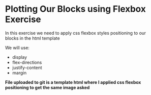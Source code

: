 <h1>Plotting Our Blocks using Flexbox Exercise</h1>
<p>In this exercise we need to apply css flexbox styles positioning to our blocks in the html template</p>
<p>We will use:</p>
<ul>
<li>display</li>
<li>flex-directions</li>
<li>justify-content</li>
<li>margin</li>

</ul>
<p><strong>File uploaded to git is a template html where I applied css flexbox positioning to get the same image asked</strong></p>